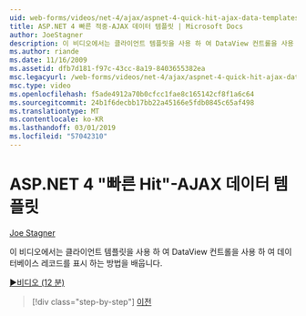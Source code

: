 ```yaml
---
uid: web-forms/videos/net-4/ajax/aspnet-4-quick-hit-ajax-data-templates
title: ASP.NET 4 빠른 적중-AJAX 데이터 템플릿 | Microsoft Docs
author: JoeStagner
description: 이 비디오에서는 클라이언트 템플릿을 사용 하 여 DataView 컨트롤을 사용 하 여 데이터베이스 레코드를 표시 하는 방법을 배웁니다.
ms.author: riande
ms.date: 11/16/2009
ms.assetid: dfb7d181-f97c-43cc-8a19-8403655382ea
msc.legacyurl: /web-forms/videos/net-4/ajax/aspnet-4-quick-hit-ajax-data-templates
msc.type: video
ms.openlocfilehash: f5ade4912a70b0cfcc1fae8c165142cf8f1a6c64
ms.sourcegitcommit: 24b1f6decbb17bb22a45166e5fdb0845c65af498
ms.translationtype: MT
ms.contentlocale: ko-KR
ms.lasthandoff: 03/01/2019
ms.locfileid: "57042310"
---
```

<a name="aspnet-4-quick-hit---ajax-data-templates"></a>ASP.NET 4 "빠른 Hit"-AJAX 데이터 템플릿
====================
[Joe Stagner](https://github.com/JoeStagner)

이 비디오에서는 클라이언트 템플릿을 사용 하 여 DataView 컨트롤을 사용 하 여 데이터베이스 레코드를 표시 하는 방법을 배웁니다. 

[&#9654;비디오 (12 분)](https://channel9.msdn.com/Blogs/ASP-NET-Site-Videos/aspnet-4-quick-hit-ajax-data-templates)

> [!div class="step-by-step"]
> [이전](aspnet-4-quick-hit-jquery-syntax-for-microsoft-ajax.md)
